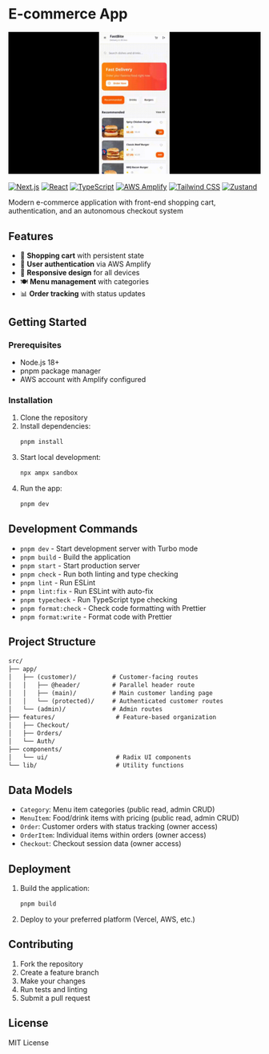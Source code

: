 # E-commerce App

![Demo](public/Create%20T3%20App.gif)

[![Next.js](https://img.shields.io/badge/Next.js-15-black?style=for-the-badge&logo=next.js&logoColor=white)](https://nextjs.org/)
[![React](https://img.shields.io/badge/React-19-61dafb?style=for-the-badge&logo=react&logoColor=white)](https://react.dev/)
[![TypeScript](https://img.shields.io/badge/TypeScript-3178c6?style=for-the-badge&logo=typescript&logoColor=white)](https://www.typescriptlang.org/)
[![AWS Amplify](https://img.shields.io/badge/AWS%20Amplify-ff9900?style=for-the-badge&logo=aws&logoColor=white)](https://aws.amazon.com/amplify/)
[![Tailwind CSS](https://img.shields.io/badge/Tailwind%20CSS-38b2ac?style=for-the-badge&logo=tailwind-css&logoColor=white)](https://tailwindcss.com/)
[![Zustand](https://img.shields.io/badge/Zustand-4a5568?style=for-the-badge&logoColor=white)](https://github.com/pmndrs/zustand)

Modern e-commerce application with front-end shopping cart, authentication, and an autonomous checkout system

## Features

- 🛒 **Shopping cart** with persistent state
- 🔐 **User authentication** via AWS Amplify
- 📱 **Responsive design** for all devices
- 🍽️ **Menu management** with categories
- 📊 **Order tracking** with status updates

## Getting Started

### Prerequisites

- Node.js 18+ 
- pnpm package manager
- AWS account with Amplify configured

### Installation

1. Clone the repository
2. Install dependencies:
   ```bash
   pnpm install
   ```
4. Start local development:
   ```bash
   npx ampx sandbox
   ```
5. Run the app:
   ```bash
   pnpm dev
   ```

## Development Commands

- `pnpm dev` - Start development server with Turbo mode
- `pnpm build` - Build the application
- `pnpm start` - Start production server
- `pnpm check` - Run both linting and type checking
- `pnpm lint` - Run ESLint
- `pnpm lint:fix` - Run ESLint with auto-fix
- `pnpm typecheck` - Run TypeScript type checking
- `pnpm format:check` - Check code formatting with Prettier
- `pnpm format:write` - Format code with Prettier

## Project Structure

```
src/
├── app/
│   ├── (customer)/          # Customer-facing routes
│   │   ├── @header/         # Parallel header route
│   │   ├── (main)/          # Main customer landing page
│   │   └── (protected)/     # Authenticated customer routes
│   └── (admin)/             # Admin routes
├── features/                 # Feature-based organization
│   ├── Checkout/
│   ├── Orders/
│   └── Auth/
├── components/
│   └── ui/                   # Radix UI components
└── lib/                      # Utility functions
```

## Data Models

- `Category`: Menu item categories (public read, admin CRUD)
- `MenuItem`: Food/drink items with pricing (public read, admin CRUD)
- `Order`: Customer orders with status tracking (owner access)
- `OrderItem`: Individual items within orders (owner access)
- `Checkout`: Checkout session data (owner access)

## Deployment

1. Build the application:
   ```bash
   pnpm build
   ```
2. Deploy to your preferred platform (Vercel, AWS, etc.)

## Contributing

1. Fork the repository
2. Create a feature branch
3. Make your changes
4. Run tests and linting
5. Submit a pull request

## License

MIT License
